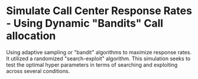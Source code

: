 # Simulate Call Center Response Rates - Using Dynamic "Bandits" Call allocation 
Using adaptive sampling or "bandit" algorithms to maximize response rates. It utilized a randomized "search-exploit" algorithm. This simulation seeks to test the optimal hyper parameters in terms of searching and exploiting across several conditions.
